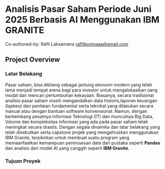 # Analisis Pasar Saham Periode Juni 2025 Berbasis AI Menggunakan IBM GRANITE
Co-authored-by: Rafli Laksamana <raflilksmnaaa@gmail.com>
## Project Overview
### Latar Belakang
Pasar saham, bisa dibilang sebagai jantung ekonomi modern yang telah lama menjadi tempat arena bagi para investor untuk </dd> mengalokasikan uang modal dan mencari pertumbuhan kekayaan. Biasanya, secara tradisional analisis pasar saham masih mengandalkan data historis,laporan keuangan (lapkeu) dan penilaian fundamental serta teknikal yang dilakukan secara manual atau dengan bantuan software konvensional. Namun, dengan berkembang pesatnya Informasi Teknologi (IT) dan munculnya Big Data, Volume dan kompleksitas informasi yang ada pada pasar saham telah meningkat secara drastis. Dengan segala dinamika dan latar belakang yang telah disebutkan serta capstone projek yang mengahruskan menggunakan IBM Granite, terpikirkan untuk membuat suatu program yang memaanfaatkan kemampuan pemrosesan data dari pustaka seperti **Pandas** dan analisis dari model AI yang canggih seperti **IBM Granite**.
### Tujuan Proyek
